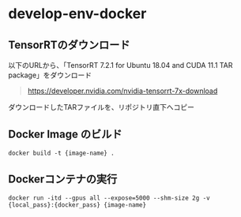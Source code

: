 # develop-env-docker
## TensorRTのダウンロード
以下のURLから、「TensorRT 7.2.1 for Ubuntu 18.04 and CUDA 11.1 TAR package」をダウンロード <br>
> https://developer.nvidia.com/nvidia-tensorrt-7x-download <br>

ダウンロードしたTARファイルを、リポジトリ直下へコピー <br>
## Docker Image のビルド
```
docker build -t {image-name} .
```
## Dockerコンテナの実行
```
docker run -itd --gpus all --expose=5000 --shm-size 2g -v {local_pass}:{docker_pass} {image-name}
```